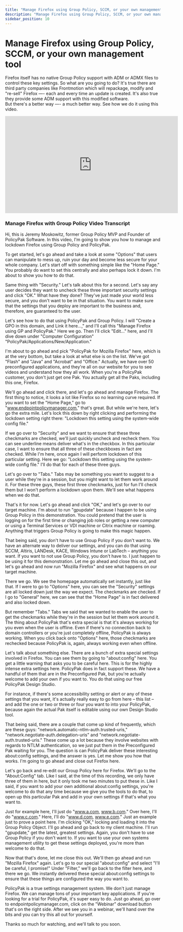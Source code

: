 ```yaml
---
title: "Manage Firefox using Group Policy, SCCM, or your own management tool"
description: "Manage Firefox using Group Policy, SCCM, or your own management tool"
sidebar_position: 10
---
```

# Manage Firefox using Group Policy, SCCM, or your own management tool

Firefox itself has no native Group Policy support with ADM or ADMX files to control these key
settings. So what are you going to do? It's true there are third party companies like Frontmotion
which will repackage, modify and "re-sell" Firefox —- each and every time an update is created. It's
also true they provide some ADM support with this modified software.  
But there's a better way —- a much better way. See how we do it using this video.

<iframe width="560" height="315" src="https://www.youtube.com/embed/xuWm4jch3qE?si=PSaGf6_nZvN7QsyN" title="YouTube video player" frameborder="0" allow="accelerometer; autoplay; clipboard-write; encrypted-media; gyroscope; picture-in-picture; web-share" referrerpolicy="strict-origin-when-cross-origin" allowfullscreen></iframe>

### Manage Firefox with Group Policy Video Transcript

Hi, this is Jeremy Moskowitz, former Group Policy MVP and Founder of PolicyPak Software. In this
video, I'm going to show you how to manage and lockdown Firefox using Group Policy and PolicyPak.

To get started, let's go ahead and take a look at some "Options" that users can manipulate to mess
up, ruin your day and become less secure for your whole company. Let's start off with something
simple like the "Home Page." You probably do want to set this centrally and also perhaps lock it
down. I'm about to show you how to do that.

Same thing with "Security." Let's talk about this for a second. Let's say any user decides they want
to uncheck these three important security settings and click "OK." What have they done? They've just
made your world less secure, and you don't want to be in that situation. You want to make sure that
the settings that you deploy are important to the business and, therefore, are guaranteed to the
user.

Let's see how to do that using PolicyPak and Group Policy. I will "Create a GPO in this domain, and
Link it here…," and I'll call this "Manage Firefox using GP and PolicyPak." Here we go. Then I'll
click "Edit…" here, and I'll dive down under "Computer Configuration"
"PolicyPak/Applications/New/Application."

I'm about to go ahead and pick "PolicyPak for Mozilla Firefox" here, which is at the very bottom,
but take a look at what else is on the list. We've got "Flash" and "Java" and "Acrobat" and
"Office." Actually, we have over 50 preconfigured applications, and they're all on our website for
you to see videos and understand how they all work. When you're a PolicyPak customer, you don't just
get one Pak. You actually get all the Paks, including this one, Firefox.

We'll go ahead and click there, and let's go ahead and manage Firefox. The first thing to notice, it
looks a lot like Firefox so no learning curve required. If you want to set the "Home Page," go to
"www.endpointpolicymanager.com," that's great. But while we're here, let's go the extra mile. Let's lock this
down by right clicking and performing the lockdown setting right there: "Lockdown this setting using
the system-wide config file."

If we go over to "Security" and we want to ensure that these three checkmarks are checked, we'll
just quickly uncheck and recheck them. You can see underline means deliver what's in the checkbox.
In this particular case, I want to ensure that all three of these checkboxes in fact are checked.
While I'm here, once again I will perform lockdown of this particular setting. Here we go: "Lockdown
this setting using the system-wide config file." I'll do that for each of these three guys.

Let's go over to "Tabs." Tabs may be something you want to suggest to a user while they're in a
session, but you might want to let them work around it. For these three guys, these first three
checkmarks, just for fun I'll check them but I won't perform a lockdown upon them. We'll see what
happens when we do that.

That's it for now. Let's go ahead and click "OK," and let's go over to our target machine. I'm about
to run "gpupdate" because I happen to be using Group Policy in this demonstration. You could pretend
that the user is logging on for the first time or changing job roles or getting a new computer or
using a Terminal Services or VDI machine or Citrix machine or roaming. Anything that triggers Group
Policy is going to make this magic happen.

That being said, you don't have to use Group Policy if you don't want to. We have an alternate way
to deliver our settings, and you can do that using SCCM, Altiris, LANDesk, KACE, Windows Intune or
LabTech – anything you want. If you want to not use Group Policy, you don't have to. I just happen
to be using it for this demonstration. Let me go ahead and close this out, and let's go ahead and
now run "Mozilla Firefox" and see what happens on our target machine.

There we go. We see the homepage automatically set instantly, just like that. If I were to go to
"Options" here, you can see the "Security" settings are all locked down just the way we expect. The
checkmarks are checked. If I go to "General" here, we can see that the "Home Page" is in fact
delivered and also locked down.

But remember "Tabs." Tabs we said that we wanted to enable the user to get the checkmarks while
they're in the session but let them work around it. The thing about PolicyPak that's extra special
is that it's always working for you even when the user is offline. Even if there's no connection
back to domain controllers or you're just completely offline, PolicyPak is always working. When you
click back onto "Options" here, those checkmarks are rechecked because PolicyPak is, again, always
working even when offline.

Let's talk about something else. There are a bunch of extra special settings involved in Firefox.
You can see them by going to "about:config" here. You get a little warning that asks you to be
careful here. This is for the highly intense extra settings here. PolicyPak does in fact support
these. We have a handful of them that are in the Preconfigured Pak, but you're actually welcome to
add your own if you want to. You do that using our free PolicyPak Design Studio.

For instance, if there's some accessibility setting or alert or any of these settings that you want,
it's actually really easy to go from here – this list – and add the one or two or three or four you
want to into your PolicyPak, because again the actual Pak itself is editable using our own Design
Studio tool.

That being said, there are a couple that come up kind of frequently, which are these guys:
"network.automatic-ntlm-auth.trusted-uris," "network.negotiate-auth.delegation-uris" and
"network.negotiate-auth.trusted-uris." These come up a lot because they involve websites with
regards to NTLM authentication, so we just put them in the Preconfigured Pak waiting for you. The
question is can PolicyPak deliver these interesting about:config settings, and the answer is yes.
Let me show you how that works. I'm going to go ahead and close out Firefox here.

Let's go back and re-edit our Group Policy here for Firefox. We'll go to the "About:Config" tab.
Like I said, at the time of this recording, we only have three of them in here, but it only took me
two minutes to put these in. Like I said, if you want to add your own additional about:config
settings, you're welcome to do that any time because we give you the tools to do that, to open up
this particular Pak and add in your own settings if that's what you want to.

Just for example here, I'll just do "www.a.com, www.b.com." Over here, I'll do "www.c.com." Here,
I'll do "www.d.com, www.e.com." Just an example just to prove a point here. I'm clicking "OK,"
locking and loading it into the Group Policy Object. I'll go ahead and go back to my client machine.
I'll run "gpupdate," get the latest, greatest settings. Again, you don't have to use Group Policy if
you don't want to. If you want to use your own systems management utility to get these settings
deployed, you're more than welcome to do that.

Now that that's done, let me close this out. We'll then go ahead and run "Mozilla Firefox" again.
Let's go to our special "about:config" and select "I'll be careful, I promise!" Under "Filter,"
we'll go back to the filter here, and there we go. We instantly delivered these special about:config
settings to ensure that these things are configured the way you want to.

PolicyPak is a true settings management system. We don't just manage Firefox. We can manage tons of
your important key applications. If you're looking for a trial for PolicyPak, it's super easy to do.
Just go ahead, go over to endpointpolicymanager.com, click on the "Webinar" download button that's on the right
side. After we see you in a webinar, we'll hand over the bits and you can try this all out for
yourself.

Thanks so much for watching, and we'll talk to you soon.
